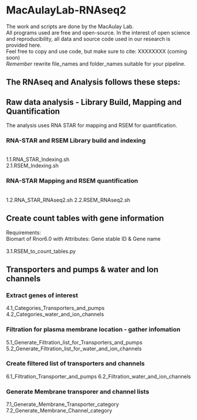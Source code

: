 # MacAulayLab-RNAseq2

The work and scripts are done by the MacAulay Lab.\
All programs used are free and open-source.
In the interest of open science and reproducibility, all data and source code used in our research is provided here.\
Feel free to copy and use code, but make sure to cite: XXXXXXXX (coming soon)\
*Remember* rewrite file_names and folder_names suitable for your pipeline.

## The RNAseq and Analysis follows these steps:
## Raw data analysis - Library Build, Mapping and Quantification ##
The analysis uses RNA STAR for mapping and RSEM for quantification.
### RNA-STAR and RSEM Library build and indexing ###
\
1.1.RNA_STAR_Indexing.sh\
2.1.RSEM_Indexing.sh

### RNA-STAR Mapping and RSEM quantification ###
\
1.2.RNA_STAR_RNAseq2.sh
2.2.RSEM_RNAseq2.sh

## Create count tables with gene information ##
Requirements:\
Biomart of Rnor6.0 with Attributes: Gene stable ID & Gene name\
\
3.1.RSEM_to_count_tables.py

## Transporters and pumps & water and Ion channels ##

### Extract genes of interest ###

4.1_Categories_Transporters_and_pumps
4.2_Categories_water_and_ion_channels

### Filtration for plasma membrane location - gather infomation ###

5.1_Generate_Filtration_list_for_Transporters_and_pumps
5.2_Generate_Filtration_list_for_water_and_ion_channels

### Create filtered list of transporters and channels ###

6.1_Filtration_Transporter_and_pumps
6.2_Filtration_water_and_ion_channels

### Generate Membrane transporer and channel lists ###

7.1_Generate_Membrane_Transporter_category
7.2_Generate_Membrane_Channel_category

